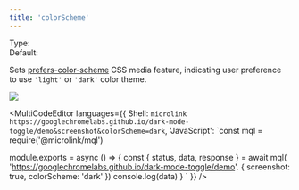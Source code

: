 ```yaml
---
title: 'colorScheme'
---
```


Type: <Type children='<string>'/><br/>
Default: <Type children='no-preference'/>

Sets [prefers-color-scheme](https://developer.mozilla.org/en-US/docs/Web/CSS/@media/prefers-color-scheme) CSS media feature, indicating user preference to use `'light'` or `'dark'` color theme.

![](https://i.imgur.com/ZnxQnkB.png)

<MultiCodeEditor languages={{
  Shell: `microlink https://googlechromelabs.github.io/dark-mode-toggle/demo&screenshot&colorScheme=dark`,
  'JavaScript': `const mql = require('@microlink/mql')
 
module.exports = async () => {
  const { status, data, response } = await mql(
    'https://googlechromelabs.github.io/dark-mode-toggle/demo'. {
      screenshot: true,
      colorScheme: 'dark'
  })
  console.log(data)
}
  `
  }}
/>
